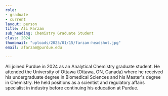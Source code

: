 ```yaml
---
role:
- graduate
- current
layout: person
title: Ali Farzam
sub_heading: Chemistry Graduate Student
class: 2024
thumbnail: "uploads/2025/01/15/farzam-headshot.jpg"
email: afarzam@purdue.edu

---
```

Ali joined Purdue in 2024 as an Analytical Chemistry graduate student. He attended the University of Ottawa (Ottawa, ON, Canada) where he received his undergraduate degree in Biomedical Sciences and his Master's degree in Chemistry. He held positions as a scientist and regulatory affairs specialist in industry before continuing his education at Purdue.
